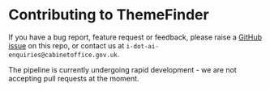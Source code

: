 # Contributing to ThemeFinder

If you have a bug report, feature request or feedback, please raise a [GitHub issue](https://github.com/i-dot-ai/themefinder/issues) on this repo, or contact us at `i-dot-ai-enquiries@cabinetoffice.gov.uk`.

The pipeline is currently undergoing rapid development - we are not accepting pull requests at the moment.